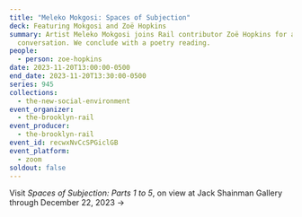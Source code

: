 ```yaml
---
title: "Meleko Mokgosi: Spaces of Subjection"
deck: Featuring Mokgosi and Zoë Hopkins
summary: Artist Meleko Mokgosi joins Rail contributor Zoë Hopkins for a
  conversation. We conclude with a poetry reading.
people:
  - person: zoe-hopkins
date: 2023-11-20T13:00:00-0500
end_date: 2023-11-20T13:30:00-0500
series: 945
collections:
  - the-new-social-environment
event_organizer:
  - the-brooklyn-rail
event_producer:
  - the-brooklyn-rail
event_id: recwxNvCcSPGiclGB
event_platform:
  - zoom
soldout: false
---
```

V﻿isit *Spaces of Subjection: Parts 1 to 5*, on view at Jack Shainman Gallery  through December 22, 2023 →